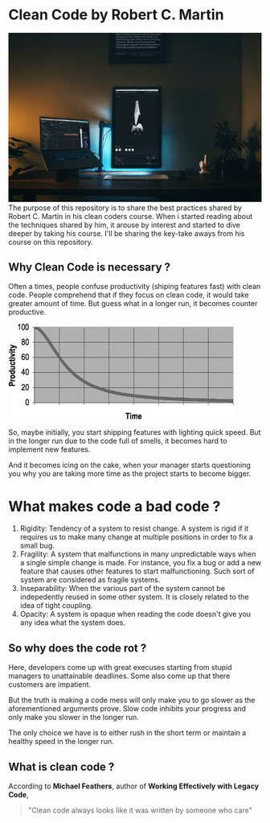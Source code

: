 # Clean Code by Robert C. Martin

![clean-code cover image](/assets/clean-coders.jpg)
The purpose of this repository is to share the best practices shared by Robert C. Martin in his clean coders course. When i started reading about the techniques shared by him, it arouse by interest and started to dive deeper by taking his course. I'll be sharing the key-take aways from his course on this repository.

## Why Clean Code is necessary ?
 
Often a times, people confuse productivity (shiping features fast) with clean code. People comprehend that if they focus on clean code, it would take greater amount of time. But guess what in a longer run, it becomes counter productive.

![Productivity vs Time image](/assets/ProductivityVsTime.jpg)


So, maybe initially, you start shipping features with lighting quick speed. But in the longer run due to the code full of smells, it becomes hard to implement new features. 
 
And it becomes icing on the cake, when your manager starts questioning you why you are taking more time as the project starts to become bigger.
 
# What makes code a bad code ?

1. Rigidity: Tendency of a system to resist change. A system is rigid if it requires us to make many change at multiple positions in order to fix a small bug. 
2. Fragility: A system that malfunctions in many unpredictable ways when a single simple change is made. For instance, you fix a bug or add a new feature that causes other features to start malfunctioning. Such sort of system are considered as fragile systems. 
3. Inseparability: When the various part of the system cannot be indepedently reused in some other system. It is closely related to the idea of tight coupling. 
4. Opacity: A system is opaque when reading the code doesn't give you any idea what the system does.
   
## So why does the code rot ?

Here, developers come up with great execuses starting from stupid managers to unattainable deadlines. Some also come up that there customers are impatient. 
 
But the truth is making a code mess will only make you to go slower as the aforementioned arguments prove. Slow code inhibits your progress and only make you slower in the longer run. 

The only choice we have is to either rush in the short term or maintain a healthy speed in the longer run.



## What is clean code ?

According to **Michael Feathers**, author of **Working Effectively with Legacy Code**, 

> "Clean code always looks like it was written by someone who care"
 





